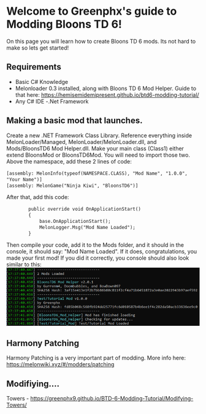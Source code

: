 # Welcome to Greenphx's guide to Modding Bloons TD 6!

On this page you will learn how to create Bloons TD 6 mods. Its not hard to make so lets get started!

## Requirements
- Basic C# Knowledge
- Melonloader 0.3 installed, along with Bloons TD 6 Mod Helper. Guide to that here: https://hemisemidemipresent.github.io/btd6-modding-tutorial/
- Any C# IDE
-.Net Framework

## Making a basic mod that launches.

Create a new .NET Framework Class Library. Reference everything inside MelonLoader/Managed, MelonLoader/MelonLoader.dll, and Mods/BloonsTD6 Mod Helper.dll. Make your main class (Class1) either extend BloonsMod or BloonsTD6Mod. You will need to import those two. Above the namespace, add these 2 lines of code:

```
[assembly: MelonInfo(typeof(NAMESPACE.CLASS), "Mod Name", "1.0.0", "Your Name")]
[assembly: MelonGame("Ninja Kiwi", "BloonsTD6")]
```
After that, add this code:
```
        public override void OnApplicationStart()
        {
            base.OnApplicationStart();
            MelonLogger.Msg("Mod Name Loaded");
        }
```
Then compile your code, add it to the Mods folder, and it should in the console, it should say: "Mod Name Loaded". If it does, congratulations, you made your first mod! If you did it correctly, you console should also look similar to this:
![Console](https://github.com/Greenphx9/BTD-6-Modding-Tutorial/raw/gh-pages/ConsoleExample1.png)

## Harmony Patching

Harmony Patching is a very important part of modding. More info here: https://melonwiki.xyz/#/modders/patching

## Modifiying....

Towers - https://greenphx9.github.io/BTD-6-Modding-Tutorial/Modifying-Towers/
